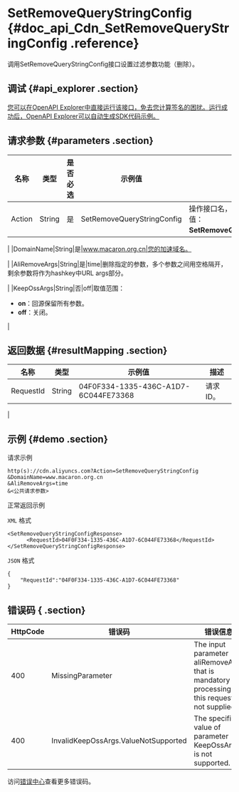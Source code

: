 # SetRemoveQueryStringConfig {#doc_api_Cdn_SetRemoveQueryStringConfig .reference}

调用SetRemoveQueryStringConfig接口设置过滤参数功能（删除）。

## 调试 {#api_explorer .section}

[您可以在OpenAPI Explorer中直接运行该接口，免去您计算签名的困扰。运行成功后，OpenAPI Explorer可以自动生成SDK代码示例。](https://api.aliyun.com/#product=Cdn&api=SetRemoveQueryStringConfig&type=RPC&version=2014-11-11)

## 请求参数 {#parameters .section}

|名称|类型|是否必选|示例值|描述|
|--|--|----|---|--|
|Action|String|是|SetRemoveQueryStringConfig|操作接口名，系统规定参数。取值：**SetRemoveQueryStringConfig**。

 |
|DomainName|String|是|www.macaron.org.cn|您的加速域名。

 |
|AliRemoveArgs|String|是|time|删除指定的参数，多个参数之间用空格隔开，剩余参数将作为hashkey中URL args部分。

 |
|KeepOssArgs|String|否|off|取值范围：

 -   **on**：回源保留所有参数。
-   **off**：关闭。

 |

## 返回数据 {#resultMapping .section}

|名称|类型|示例值|描述|
|--|--|---|--|
|RequestId|String|04F0F334-1335-436C-A1D7-6C044FE73368|请求ID。

 |

## 示例 {#demo .section}

请求示例

``` {#request_demo}
http(s)://cdn.aliyuncs.com?Action=SetRemoveQueryStringConfig
&DomainName=www.macaron.org.cn
&AliRemoveArgs=time
&<公共请求参数>
```

正常返回示例

`XML` 格式

``` {#xml_return_success_demo}
<SetRemoveQueryStringConfigResponse>
	  <RequestId>04F0F334-1335-436C-A1D7-6C044FE73368</RequestId>
</SetRemoveQueryStringConfigResponse>
```

`JSON` 格式

``` {#json_return_success_demo}
{
	"RequestId":"04F0F334-1335-436C-A1D7-6C044FE73368"
}
```

## 错误码 { .section}

|HttpCode|错误码|错误信息|描述|
|--------|---|----|--|
|400|MissingParameter|The input parameter aliRemoveArgs that is mandatory for processing this request is not supplied.|参数aliRemoveArgs为必填。|
|400|InvalidKeepOssArgs.ValueNotSupported|The specified value of parameter KeepOssArgs is not supported.|KeepOssArgs 不支持该参数值。|

访问[错误中心](https://error-center.aliyun.com/status/product/Cdn)查看更多错误码。

